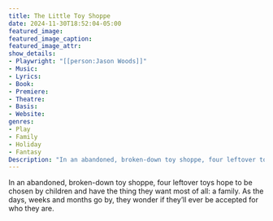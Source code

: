 ```yaml
---
title: The Little Toy Shoppe
date: 2024-11-30T18:52:04-05:00
featured_image:
featured_image_caption: 
featured_image_attr:
show_details: 
- Playwright: "[[person:Jason Woods]]"
- Music: 
- Lyrics: 
- Book: 
- Premiere: 
- Theatre: 
- Basis: 
- Website: 
genres:
- Play
- Family
- Holiday
- Fantasy
Description: "In an abandoned, broken-down toy shoppe, four leftover toys hope to be chosen by children and have the thing they want most of all: a family. As the days, weeks and months go by, they wonder if they’ll ever be accepted for who they are."
---
```

In an abandoned, broken-down toy shoppe, four leftover toys hope to be chosen by children and have the thing they want most of all: a family. As the days, weeks and months go by, they wonder if they’ll ever be accepted for who they are.